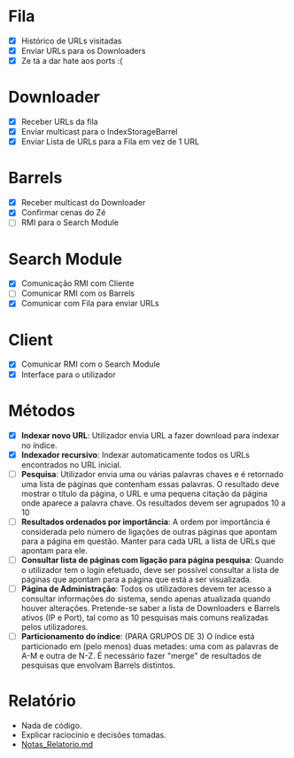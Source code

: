# Fila

- [x] Histórico de URLs visitadas
- [x] Enviar URLs para os Downloaders
- [x] Ze tá a dar hate aos ports :(

# Downloader

- [x] Receber URLs da fila
- [x] Enviar multicast para o IndexStorageBarrel
- [x] Enviar Lista de URLs para a Fila em vez de 1 URL

# Barrels

- [x] Receber multicast do Downloader
- [x] Confirmar cenas do Zé
- [ ] RMI para o Search Module

# Search Module

- [x] Comunicação RMI com Cliente
- [ ] Comunicar RMI com os Barrels
- [x] Comunicar com Fila para enviar URLs

# Client

- [x] Comunicar RMI com o Search Module
- [x] Interface para o utilizador

# Métodos

- [x] **Indexar novo URL**: Utilizador envia URL a fazer download para indexar no índice.
- [x] **Indexador recursivo**: Indexar automaticamente todos os URLs encontrados no URL inicial.
- [ ] **Pesquisa**: Utilizador envia uma ou várias palavras chaves e é retornado uma lista de páginas que contenham essas palavras. O resultado deve mostrar o título da página, o URL e uma pequena citação da página onde aparece a palavra chave. Os resultados devem ser agrupados 10 a 10
- [ ] **Resultados ordenados por importância**: A ordem por importância é considerada pelo número de ligações de outras páginas que apontam para a página em questão. Manter para cada URL a lista de URLs que apontam para ele.
- [ ] **Consultar lista de páginas com ligação para página pesquisa**: Quando o utilizador tem o login efetuado, deve ser possível consultar a lista de páginas que apontam para a página que está a ser visualizada.
- [ ] **Página de Administração**: Todos os utilizadores devem ter acesso a consultar informações do sistema, sendo apenas atualizada quando houver alterações. Pretende-se saber a lista de Downloaders e Barrels ativos (IP e Port), tal como as 10 pesquisas mais comuns realizadas pelos utilizadores.
- [ ] **Particionamento do índice**: (PARA GRUPOS DE 3) O índice está particionado em (pelo menos) duas metades: uma com as palavras de A-M e outra de N-Z. É necessário fazer "merge" de resultados de pesquisas que envolvam Barrels distintos.

# Relatório

- Nada de código.
- Explicar raciocínio e decisões tomadas.
- [Notas_Relatorio.md](Notas_Relatorio.md)
